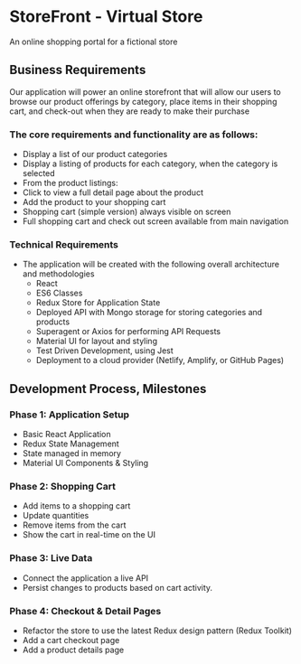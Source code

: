 # StoreFront - Virtual Store

An online shopping portal for a fictional store

## Business Requirements
Our application will power an online storefront that will allow our users to browse our product offerings by category, place items in their shopping cart, and check-out when they are ready to make their purchase

### The core requirements and functionality are as follows:

- Display a list of our product categories
- Display a listing of products for each category, when the category is selected
- From the product listings:
- Click to view a full detail page about the product
- Add the product to your shopping cart
- Shopping cart (simple version) always visible on screen
- Full shopping cart and check out screen available from main navigation

### Technical Requirements

- The application will be created with the following overall architecture and methodologies
  - React
  - ES6 Classes
  - Redux Store for Application State
  - Deployed API with Mongo storage for storing categories and products
  - Superagent or Axios for performing API Requests
  - Material UI for layout and styling
  - Test Driven Development, using Jest
  - Deployment to a cloud provider (Netlify, Amplify, or GitHub Pages)

## Development Process, Milestones

### Phase 1: Application Setup

- Basic React Application
- Redux State Management
- State managed in memory
- Material UI Components & Styling

### Phase 2: Shopping Cart

- Add items to a shopping cart
- Update quantities
- Remove items from the cart
- Show the cart in real-time on the UI

### Phase 3: Live Data

- Connect the application a live API
- Persist changes to products based on cart activity.

### Phase 4: Checkout & Detail Pages

- Refactor the store to use the latest Redux design pattern (Redux Toolkit)
- Add a cart checkout page
- Add a product details page
